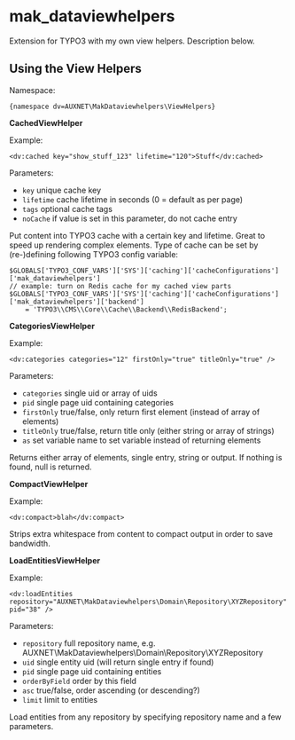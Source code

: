 # mak_dataviewhelpers

Extension for TYPO3 with my own view helpers. Description below.

## Using the View Helpers

Namespace:

    {namespace dv=AUXNET\MakDataviewhelpers\ViewHelpers}

**CachedViewHelper**

Example:

    <dv:cached key="show_stuff_123" lifetime="120">Stuff</dv:cached>

Parameters:

* `key` unique cache key
* `lifetime` cache lifetime in seconds (0 = default as per page)
* `tags` optional cache tags
* `noCache` if value is set in this parameter, do not cache entry

Put content into TYPO3 cache with a certain key and lifetime. Great to speed up
rendering complex elements. Type of cache can be set by (re-)defining following TYPO3
config variable:

    $GLOBALS['TYPO3_CONF_VARS']['SYS']['caching']['cacheConfigurations']['mak_dataviewhelpers']
    // example: turn on Redis cache for my cached view parts
    $GLOBALS['TYPO3_CONF_VARS']['SYS']['caching']['cacheConfigurations']['mak_dataviewhelpers']['backend']
        = 'TYPO3\\CMS\\Core\\Cache\\Backend\\RedisBackend';


**CategoriesViewHelper**

Example:

    <dv:categories categories="12" firstOnly="true" titleOnly="true" />

Parameters:

* `categories` single uid or array of uids
* `pid` single page uid containing categories
* `firstOnly` true/false, only return first element (instead of array of elements)
* `titleOnly` true/false, return title only (either string or array of strings)
* `as` set variable name to set variable instead of returning elements

Returns either array of elements, single entry, string or output. If nothing is found,
null is returned.


**CompactViewHelper**

Example:

    <dv:compact>blah</dv:compact>

Strips extra whitespace from content to compact output in order to save bandwidth.


**LoadEntitiesViewHelper**

Example:

    <dv:loadEntities repository="AUXNET\MakDataviewhelpers\Domain\Repository\XYZRepository" pid="38" />

Parameters:

* `repository` full repository name, e.g. AUXNET\MakDataviewhelpers\Domain\Repository\XYZRepository
* `uid` single entity uid (will return single entry if found)
* `pid` single page uid containing entities
* `orderByField` order by this field
* `asc` true/false, order ascending (or descending?)
* `limit` limit to entities

Load entities from any repository by specifying repository name and a few parameters.